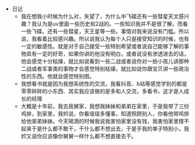 - 日记
	- 我在想我小时候为什么对，失望了，为什么中飞碟还有一些彗星天文感兴趣？我认为是uv里面一些历史和2战的。一些知识我并不是很了解，而看一些飞碟。还有一些彗星，天王星等一些。事情对我来说没有门槛。所以说，我看着比较感兴趣。所以说我认为每个人只是接受知识的时候，也有一定的敏感性。就是对于自己接受一些特别希望或者说自己能够了解的事物具有一定的好奇，如果你讲的他没有明白，或者说没有渗透进去的话，他会感觉十分枯燥，就比如说看到一些二战或者说你对一些小孩儿讲那种二战或者军事类的事物才会感觉特别枯燥，就比如说你跟宝贝讲一些政治性的东西。他就会感觉特别困。
	- 我想看书就是因为我想系统性的交流，我看抖音、b站等感觉学到的都是零零碎碎的小东西、其实我应该做的是多和人交流，多看书，这才是人成长的经理
	- 大概是十年前，我去我舅家，我想我妹妹和弟弟在家里，于是我带了三份鸡排，到家里，我妗说，你看瑶瑶多懂事，知道照顾别人，你看他带鸡排给他弟弟妹妹。今天喝酒的时候我说我害怕家里没有钱，我害怕家里撑不起来于是什么都不敢干，干什么都不想出去，于是乎我的单子特别小，我妗又说你应该像你舅舅一样什么都不想直接去干。
